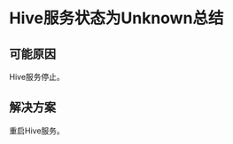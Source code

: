 # Hive服务状态为Unknown总结<a name="mrs_03_0175"></a>

## 可能原因<a name="zh-cn_topic_0167275751_sed8d0bea0e724b168aeebca6e2ab7774"></a>

Hive服务停止。

## 解决方案<a name="zh-cn_topic_0167275751_section1180184434811"></a>

重启Hive服务。

